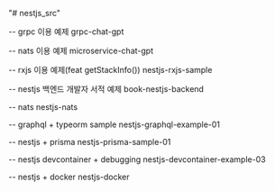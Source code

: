 "# nestjs_src" 


-- grpc 이용 예제
grpc-chat-gpt

-- nats 이용 예제
microservice-chat-gpt

-- rxjs 이용 예제(feat getStackInfo())
nestjs-rxjs-sample

-- nestjs 백엔드 개발자 서적 예제
book-nestjs-backend

-- nats
nestjs-nats

-- graphql + typeorm sample
nestjs-graphql-example-01

-- nestjs + prisma 
nestjs-prisma-sample-01

-- nestjs devcontainer + debugging
nestjs-devcontainer-example-03

-- nestjs + docker 
nestjs-docker